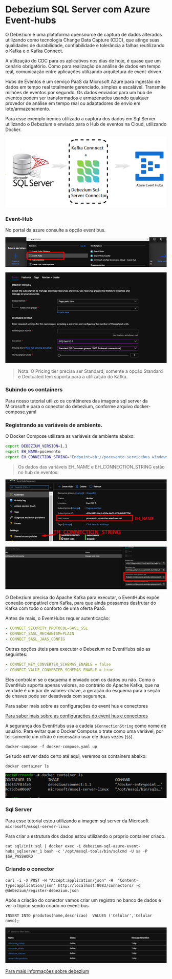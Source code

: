 # Debezium SQL Server com Azure Event-hubs

O Debezium é uma plataforma opensource de captura de dados alterados utilizando como tecnologia Change Data Capture (CDC), que atinge suas qualidades de durabilidade, confiabilidade e tolerância a falhas reutilizando o Kafka e o Kafka Connect.

A utilização do CDC para os aplicativos nos dias de hoje, é quase que um cenário obrigatório. Como para realização de análise de dados em tempo real, comunicação entre aplicações utilizando arquitetura de event-driven.

Hubs de Eventos é um serviço PaaS da Microsoft Azure para ingestão de dados em tempo real totalmente gerenciado, simples e escalável. Transmite milhões de eventos por segundo.
Os dados enviados para um hub de eventos podem ser transformados e armazenados usando qualquer provedor de análise em tempo real ou adaptadores de envio em lote/armazenamento.

Para esse exemplo iremos utilizado a captura dos dados em Sql Server utilizando o Debezium e enviado para o Hub de eventos na Cloud, utilizando Docker.

![Arquitetura](https://raw.githubusercontent.com/nandorsilva/debezium-sql-azure-event-hubs/master/doc/arquitetura.png "Arquitetura")

### Event-Hub

No portal da azure consulte a opção event bus.

![](https://raw.githubusercontent.com/nandorsilva/debezium-sql-azure-event-hubs/master/doc/event-bus-1.png)

![](https://raw.githubusercontent.com/nandorsilva/debezium-sql-azure-event-hubs/master/doc/event-bus-2.png)

> Nota: O Pricing tier precisa ser Standard, somente a opção Standard e Dedicated tem suporta para a utilização do Kafka.

### Subindo os containers

Para nosso tutorial utilizo os contêineres das imagens sql server da Microsoft e para o conector do debezium, conforme arquivo docker-compose.yaml

### Registrando as variáveis de ambiente.

O Docker Compose utilizara as variáveis de ambiente abaixo:

```bash
export DEBEZIUM_VERSION=1.1
export EH_NAME=pocevento
export EH_CONNECTION_STRING="Endpoint=sb://pocevento.servicebus.windows.net/;SharedAccessKeyName=RootManageSharedAccessKey;SharedAccessKey=hXWVP8Bbmx1g3hJH2SYlazVF6wlIfR2dm1oy4t/+V+Y="
```

> Os dados das variáveis EH_NAME e EH_CONNECTION_STRING estão no hub de eventos:

![](https://raw.githubusercontent.com/nandorsilva/debezium-sql-azure-event-hubs/master/doc/event-bus-3.png)

![](https://raw.githubusercontent.com/nandorsilva/debezium-sql-azure-event-hubs/master/doc/event-bus-4.png)

O Debezium precisa do Apache Kafka para executar, o EventHubs expõe conexão compatível com Kafka, para que ainda possamos desfrutar do Kafka com todo o conforto de uma oferta PaaS.

Antes de mais, o EventHubs requer autenticação:

```yaml
- CONNECT_SECURITY_PROTOCOL=SASL_SSL
- CONNECT_SASL_MECHANISM=PLAIN
- CONNECT_SASL_JAAS_CONFIG
```

Outras opções úteis para executar o Debezium no EventHubs são as seguintes:

```yaml
- CONNECT_KEY_CONVERTER_SCHEMAS_ENABLE = false
- CONNECT_VALUE_CONVERTER_SCHEMAS_ENABLE = true
```

Eles controlam se o esquema é enviado com os dados ou não. Como o EventHub suporta apenas valores, ao contrário do Apache Kafka, que na verdade é um par de valores-chave, a geração do esquema para a seção de chaves pode ser desativada com segurança.

Para saber mais sobre as configurações do event hus e conectores

[Para saber mais sobre as configurações do event hus e conectores](https://github.com/debezium/docker-images/tree/master/connect-base/0.10#others)

A segurança dos EventHubs usa a cadeia `$ConnectionString` como nome de usuário. Para evitar que o Docker Compose o trate como uma variável, por ter somente um cifrão é necessário usar ele duas vezes (`$$`).

```shell
docker-compose -f docker-compose.yaml up
```

Se tudo estiver dado certo até aqui, veremos os containers abaixo:

```shell
docker container ls
```

![](https://raw.githubusercontent.com/nandorsilva/debezium-sql-azure-event-hubs/master/doc/event-bus-6.png)

### Sql Server

Para esse tutorial estou utilizando a imagem sql server da Microsoft `microsoft/mssql-server-linux`

Para criar a estrutura dos dados estou utilizando o proprio container criado.

```shell
cat sql/init.sql | docker exec -i debezium-sql-azure-event-hubs_sqlserver_1 bash -c '/opt/mssql-tools/bin/sqlcmd -U sa -P $SA_PASSWORD'
```

### Criando o conector

```shell
curl -i -X POST -H "Accept:application/json" -H  "Content-Type:application/json" http://localhost:8083/connectors/ -d @debezium/register-debezium.json
```

Após a criação do conector vamos criar um registro no banco de dados e ver o tópico sendo criado no event-bus

```shell
INSERT INTO produtos(nome,descricao)  VALUES ('Celular','Celular novo);
```

![](https://raw.githubusercontent.com/nandorsilva/debezium-sql-azure-event-hubs/master/doc/event-bus-5.png)

[Para mais informações sobre debezium](https://debezium.io/)
